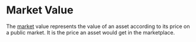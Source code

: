 # Market Value

The [market](market.md) value represents the value of an asset according to its price on a public market. It is the price an asset would get in the marketplace.